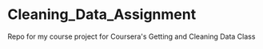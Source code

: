 # Cleaning_Data_Assignment
Repo for my course project for Coursera's Getting and Cleaning Data Class
